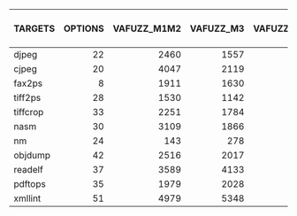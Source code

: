 | TARGETS   |   OPTIONS |   VAFUZZ_M1M2 |   VAFUZZ_M3 |   VAFUZZ_RPC |   VAFUZZ_NDA |   VAFUZZ_M1M2 / VAFUZZ_M1M3 |   VAFUZZ_FULL / VAFUZZ_M1M2 |   VAFUZZ_FULL / VAFUZZ_M3 |   VAFUZZ_FULL / VAFUZZ_RPC |   VAFUZZ_FULL / VAFUZZ_NDA |
|:----------|----------:|--------------:|------------:|-------------:|-------------:|----------------------------:|----------------------------:|--------------------------:|---------------------------:|---------------------------:|
| djpeg     |        22 |          2460 |        1557 |         2538 |         2463 |                    157.996  |                    1.06545  |                  1.68337  |                   1.0327   |                    1.06415 |
| cjpeg     |        20 |          4047 |        2119 |         3874 |         3672 |                    190.986  |                    1.02842  |                  1.96413  |                   1.07434  |                    1.13344 |
| fax2ps    |         8 |          1911 |        1630 |         1622 |         1997 |                    117.239  |                    1.19048  |                  1.39571  |                   1.40259  |                    1.13921 |
| tiff2ps   |        28 |          1530 |        1142 |         1376 |         1350 |                    133.975  |                    0.994771 |                  1.33275  |                   1.1061   |                    1.12741 |
| tiffcrop  |        33 |          2251 |        1784 |         2259 |         1421 |                    126.177  |                    0.694802 |                  0.876682 |                   0.692342 |                    1.10063 |
| nasm      |        30 |          3109 |        1866 |         2577 |         3941 |                    166.613  |                    1.37279  |                  2.28725  |                   1.65619  |                    1.08297 |
| nm        |        24 |           143 |         278 |          295 |          287 |                     51.4388 |                    2.03497  |                  1.04676  |                   0.986441 |                    1.01394 |
| objdump   |        42 |          2516 |        2017 |         1964 |         2601 |                    124.74   |                    1.17329  |                  1.46356  |                   1.50305  |                    1.13495 |
| readelf   |        37 |          3589 |        4133 |         4283 |         4416 |                     86.8376 |                    1.37197  |                  1.19139  |                   1.14966  |                    1.11504 |
| pdftops   |        35 |          1979 |        2028 |         2011 |         2705 |                     97.5838 |                    1.49975  |                  1.46351  |                   1.47588  |                    1.09723 |
| xmllint   |        51 |          4979 |        5348 |         4967 |         3509 |                     93.1002 |                    0.738301 |                  0.68736  |                   0.740085 |                    1.04759 |
